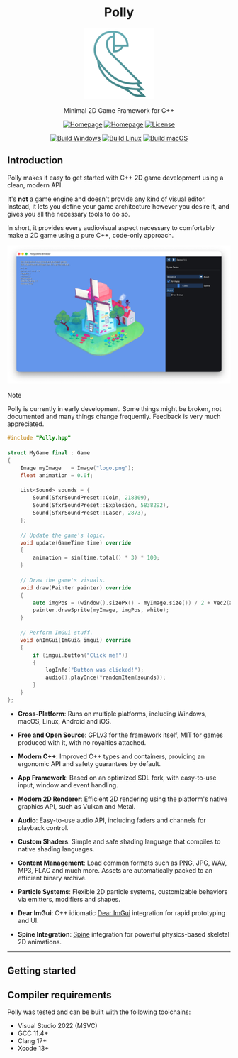 <div class="title-block" style="text-align: center;" align="center">

# Polly

<p><img title="Polly logo" src="Misc/Logos/logo-squared.svg" width="160" height="160"></p>

Minimal 2D Game Framework for C++

[![Homepage](https://img.shields.io/badge/Homepage-polly2d.org-blue)](https://polly2d.org)
[![Homepage](https://img.shields.io/badge/Get%20Started-29B24F)](#getting-started)
[![License](https://img.shields.io/badge/license-GPLv3-green)](https://github.com/cdervis/Polly/blob/main/LICENSE.md)

[![Build Windows](https://github.com/cdervis/Polly/actions/workflows/build-windows.yml/badge.svg)](https://github.com/cdervis/Polly/actions/workflows/build-windows.yml)
[![Build Linux](https://github.com/cdervis/Polly/actions/workflows/build-linux.yml/badge.svg)](https://github.com/cdervis/Polly/actions/workflows/build-linux.yml)
[![Build macOS](https://github.com/cdervis/Polly/actions/workflows/build-macos.yml/badge.svg)](https://github.com/cdervis/Polly/actions/workflows/build-macos.yml)

</div>

## Introduction

Polly makes it easy to get started with C++ 2D game development using a clean, modern API.

It's **not** a game engine and doesn't provide any kind of visual editor.
Instead, it lets you define your game architecture however you desire it, and gives you all the necessary tools to do so.

In short, it provides every audiovisual aspect necessary to comfortably make a 2D game using a pure C++, code-only approach. 

![Cover image](Docs/Resources/cover-1.webp)

> [!NOTE]  
> Polly is currently in early development. Some things might be broken, not documented and many things change frequently.
> Feedback is very much appreciated.

```cpp
#include "Polly.hpp"

struct MyGame final : Game
{
    Image myImage   = Image("logo.png");
    float animation = 0.0f;

    List<Sound> sounds = {
        Sound(SfxrSoundPreset::Coin, 218309),
        Sound(SfxrSoundPreset::Explosion, 5838292),
        Sound(SfxrSoundPreset::Laser, 2873),
    };

    // Update the game's logic.
    void update(GameTime time) override
    {
        animation = sin(time.total() * 3) * 100;
    }

    // Draw the game's visuals.
    void draw(Painter painter) override
    {
        auto imgPos = (window().sizePx() - myImage.size()) / 2 + Vec2(animation, 0);
        painter.drawSprite(myImage, imgPos, white);
    }

    // Perform ImGui stuff.
    void onImGui(ImGui& imgui) override
    {
        if (imgui.button("Click me!"))
        {
            logInfo("Button was clicked!");
            audio().playOnce(*randomItem(sounds));
        }
    }
};
```

- **Cross-Platform**: Runs on multiple platforms, including Windows, macOS, Linux, Android and iOS.

- **Free and Open Source**: GPLv3 for the framework itself, MIT for games produced with it, with no royalties attached.

- **Modern C++**: Improved C++ types and containers, providing an ergonomic API and safety guarantees by default.

- **App Framework**: Based on an optimized SDL fork, with easy-to-use input, window and event handling.

- **Modern 2D Renderer**: Efficient 2D rendering using the platform's native graphics API, such as Vulkan and Metal.

- **Audio**: Easy-to-use audio API, including faders and channels for playback control.

- **Custom Shaders**: Simple and safe shading language that compiles to native shading languages.

- **Content Management**: Load common formats such as PNG, JPG, WAV, MP3, FLAC and much more. Assets are automatically packed to an efficient binary archive.

- **Particle Systems**: Flexible 2D particle systems, customizable behaviors via emitters, modifiers and shapes.

- **Dear ImGui**: C++ idiomatic [Dear ImGui](https://github.com/ocornut/imgui) integration  for rapid prototyping and UI.

- **Spine Integration**: [Spine](https://esotericsoftware.com/) integration for powerful physics-based skeletal 2D animations.

---

## Getting started

## Compiler requirements

Polly was tested and can be built with the following toolchains:
- Visual Studio 2022 (MSVC)
- GCC 11.4+
- Clang 17+
- Xcode 13+

